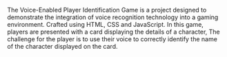 The Voice-Enabled Player Identification Game is a project designed to demonstrate the integration of voice recognition technology into a gaming environment.
Crafted using HTML, CSS and JavaScript. In this game,
players are presented with a card displaying the details of a character,
The challenge for the player is to use their voice to correctly identify the name of the character displayed on the card.
